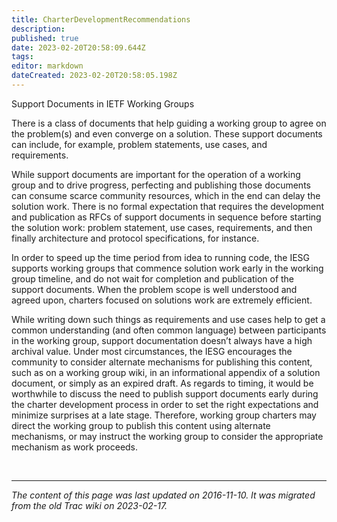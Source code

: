 ```yaml
---
title: CharterDevelopmentRecommendations
description: 
published: true
date: 2023-02-20T20:58:09.644Z
tags: 
editor: markdown
dateCreated: 2023-02-20T20:58:05.198Z
---
```


 Support Documents in IETF Working Groups

There is a class of documents that help guiding a working group to agree on the problem(s) and even converge on a solution. These support documents can include, for example, problem statements, use cases, and requirements.

While support documents are important for the operation of a working group and to drive progress, perfecting and publishing those documents can consume scarce community resources, which in the end can delay the solution work. There is no formal expectation that requires the development and publication as RFCs of support documents in sequence before starting the solution work: problem statement, use cases, requirements, and then finally architecture and protocol specifications, for instance.

In order to speed up the time period from idea to running code, the IESG supports working groups that commence solution work early in the working group timeline, and do not wait for completion and publication of the support documents. When the problem scope is well understood and agreed upon, charters focused on solutions work are extremely efficient.

While writing down such things as requirements and use cases help to get a common understanding (and often common language) between participants in the working group, support documentation doesn’t always have a high archival value. Under most circumstances, the IESG encourages the community to consider alternate mechanisms for publishing this content, such as on a working group wiki, in an informational appendix of a solution document, or simply as an expired draft. As regards to timing, it would be worthwhile to discuss the need to publish support documents early during the charter development process in order to set the right expectations and minimize surprises at a late stage. Therefore, working group charters may direct the working group to publish this content using alternate mechanisms, or may instruct the working group to consider the appropriate mechanism as work proceeds.

&nbsp;
&nbsp;
&nbsp;

---

*The content of this page was last updated on 2016-11-10. It was migrated from the old Trac wiki on 2023-02-17.*